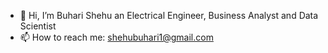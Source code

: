 - 👋 Hi, I’m Buhari Shehu an Electrical Engineer, Business Analyst and Data Scientist
- 📫 How to reach me: shehubuhari1@gmail.com 

<!---
BuhariS/BuhariS is a ✨ special ✨ repository because its `README.md` (this file) appears on your GitHub profile.
You can click the Preview link to take a look at your changes.
--->
